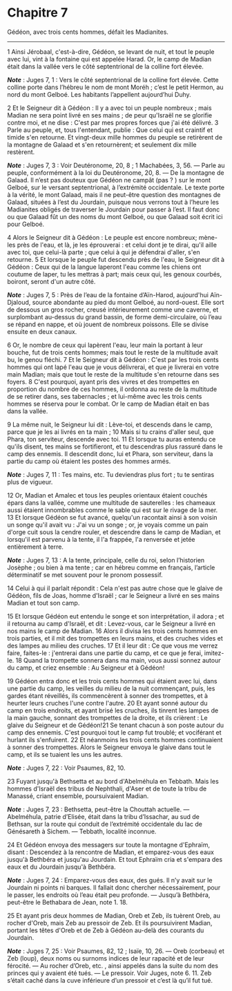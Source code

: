 # Chapitre 7

Gédéon, avec trois cents hommes, défait les Madianites.

***

1 Ainsi Jérobaal, c'est-à-dire, Gédéon, se levant de nuit, et tout le peuple avec lui, vint à la fontaine qui est appelée Harad. Or, le camp de Madian était dans la vallée vers le côté septentrional de la colline fort élevée.

***Note*** :  Juges 7, 1 : Vers le côté septentrional de la colline fort élevée. Cette colline porte dans l’hébreu le nom de mont Moréh ; c’est le petit Hermon, au nord du mont Gelboé. Les habitants l’appellent aujourd’hui Duhy.


2 Et le Seigneur dit à Gédéon : Il y a avec toi un peuple nombreux ; mais Madian ne sera point livré en ses mains ; de peur qu'Israël ne se glorifie contre moi, et ne dise : C'est par mes propres forces que j'ai été délivré. 3 Parle au peuple, et, tous l'entendant, publie : Que celui qui est craintif et timide s'en retourne. Et vingt-deux mille hommes du peuple se retirèrent de la montagne de Galaad et s'en retournèrent; et seulement dix mille restèrent.

***Note*** :  Juges 7, 3 : Voir Deutéronome, 20, 8 ; 1 Machabées, 3, 56. ― Parle au peuple, conformément à la loi du Deutéronome, 20, 8. ― De la montagne de Galaad. Il n’est pas douteux que Gédéon ne campât (pas ? ) sur le mont Gelboé, sur le versant septentrional, à l’extrémité occidentale. Le texte porte à la vérité, le mont Galaad, mais il ne peut-être question des montagnes de Galaad, situées à l’est du Jourdain, puisque nous verrons tout à l’heure les Madianites obligés de traverser le Jourdain pour passer à l’est. Il faut donc ou que Galaad fût un des noms du mont Gelboé, ou que Galaad soit écrit ici pour Gelboé.


4 Alors le Seigneur dit à Gédéon : Le peuple est encore nombreux; mène-les près de l'eau, et là, je les éprouverai : et celui dont je te dirai, qu'il aille avec toi, que celui-là parte ; que celui à qui je défendrai d'aller, s'en retourne. 5 Et lorsque le peuple fut descendu près de l'eau, le Seigneur dit à Gédéon : Ceux qui de la langue laperont l'eau comme les chiens ont coutume de laper, tu les mettras à part; mais ceux qui, les genoux courbés, boiront, seront d'un autre côté.

***Note*** :  Juges 7, 5 : Près de l’eau de la fontaine d’Aïn-Harod, aujourd'hui Aïn-Djaloud, source abondante au pied du mont Gelboé, au nord-ouest. Elle sort de dessous un gros rocher, creusé intérieurement comme une caverne, et surplombant au-dessus du grand bassin, de forme demi-circulaire, où l’eau se répand en nappe, et où jouent de nombreux poissons. Elle se divise ensuite en deux canaux.

6 Or, le nombre de ceux qui lapèrent l'eau, leur main la portant à leur bouche, fut de trois cents hommes; mais tout le reste de la multitude avait bu, le genou fléchi. 7 Et le Seigneur dit à Gédéon : C'est par les trois cents hommes qui ont lapé l'eau que je vous délivrerai, et que je livrerai en votre main Madian; mais que tout le reste de la multitude s'en retourne dans ses foyers. 8 C'est pourquoi, ayant pris des vivres et des trompettes en proportion du nombre de ces hommes, il ordonna au reste de la multitude de se retirer dans, ses tabernacles ; et lui-même avec les trois cents hommes se réserva pour le combat. Or le camp de Madian était en bas dans la vallée.


9 La même nuit, le Seigneur lui dit : Lève-toi, et descends dans le camp, parce que je les ai livrés en ta main ; 10 Mais si tu crains d'aller seul, que Phara, ton serviteur, descende avec toi. 11 Et lorsque tu auras entendu ce qu'ils disent, tes mains se fortifieront, et tu descendras plus rassuré dans le camp des ennemis. Il descendit donc, lui et Phara, son serviteur, dans la partie du camp où étaient les postes des hommes armés.

***Note*** :  Juges 7, 11 : Tes mains, etc. Tu deviendras plus fort ; tu te sentiras plus de vigueur.

12 Or, Madian et Amalec et tous les peuples orientaux étaient couchés épars dans la vallée, comme une multitude de sauterelles : les chameaux aussi étaient innombrables comme le sable qui est sur le rivage de la mer. 13 Et lorsque Gédéon se fut avancé, quelqu'un racontait ainsi à son voisin un songe qu'il avait vu : J'ai vu un songe ; or, je voyais comme un pain d'orge cuit sous la cendre rouler, et descendre dans le camp de Madian, et lorsqu'il est parvenu à la tente, il l'a frappée, l'a renversée et jetée entièrement à terre.

***Note*** :  Juges 7, 13 : A la tente, principale, celle du roi, selon l’historien Josèphe ; ou bien à ma tente ; car en hébreu comme en français, l’article déterminatif se met souvent pour le pronom possessif.

14 Celui à qui il parlait répondit : Cela n'est pas autre chose que le glaive de Gédéon, fils de Joas, homme d'Israël ; car le Seigneur a livré en ses mains Madian et tout son camp.


15 Et lorsque Gédéon eut entendu le songe et son interprétation, il adora ; et il retourna au camp d'Israël, et dit : Levez-vous, car le Seigneur a livré en nos mains le camp de Madian. 16 Alors il divisa les trois cents hommes en trois parties, et il mit des trompettes en leurs mains, et des cruches vides et des lampes au milieu des cruches. 17 Et il leur dit : Ce que vous me verrez faire, faites-le : j'entrerai dans une partie du camp, et ce que je ferai, imitez-le. 18 Quand la trompette sonnera dans ma main, vous aussi sonnez autour du camp, et criez ensemble : Au Seigneur et à Gédéon!


19 Gédéon entra donc et les trois cents hommes qui étaient avec lui, dans une partie du camp, les veilles du milieu de la nuit commençant, puis, les gardes étant réveillés, ils commencèrent à sonner des trompettes, et à heurter leurs cruches l'une contre l'autre. 20 Et ayant sonné autour du camp en trois endroits, et ayant brisé les cruches, ils tinrent les lampes de la main gauche, sonnant des trompettes de la droite, et ils crièrent : Le glaive du Seigneur et de Gédéon!21 Se tenant chacun à son poste autour du camp des ennemis. C'est pourquoi tout le camp fut troublé; et vociférant et hurlant ils s'enfuirent. 22 Et néanmoins les trois cents hommes continuaient à sonner des trompettes. Alors le Seigneur envoya le glaive dans tout le camp, et ils se tuaient les uns les autres.

***Note*** :  Juges 7, 22 : Voir Psaumes, 82, 10.


23 Fuyant jusqu'à Bethsetta et au bord d'Abelméhula en Tebbath. Mais les hommes d'Israël des tribus de Nephthali, d'Aser et de toute la tribu de Manassé, criant ensemble, poursuivaient Madian.

***Note*** :  Juges 7, 23 : Bethsetta, peut-être la Chouttah actuelle. ― Abelméhula, patrie d’Elisée, était dans la tribu d’Issachar, au sud de Bethsan, sur la route qui conduit de l’extrémité occidentale du lac de Génésareth à Sichem. ― Tebbath, localité inconnue.


24 Et Gédéon envoya des messagers sur toute la montagne d'Ephraïm, disant : Descendez à la rencontre de Madian, et emparez-vous des eaux jusqu'à Bethbéra et jusqu'au Jourdain. Et tout Ephraïm cria et s'empara des eaux et du Jourdain jusqu'à Bethbéra.

***Note*** :  Juges 7, 24 : Emparez-vous des eaux, des gués. Il n’y avait sur le Jourdain ni points ni barques. Il fallait donc chercher nécessairement, pour le passer, les endroits où l’eau était peu profonde. ― Jusqu’à Bethbéra, peut-être le Bethabara de Jean, note 1. 18.

25 Et ayant pris deux hommes de Madian, Oreb et Zeb, ils tuèrent Oreb, au rocher d'Oreb, mais Zeb au pressoir de Zeb. Et ils poursuivirent Madian, portant les têtes d'Oreb et de Zeb à Gédéon au-delà des courants du Jourdain.

***Note*** :  Juges 7, 25 : Voir Psaumes, 82, 12 ; Isaïe, 10, 26. ― Oreb (corbeau) et Zeb (loup), deux noms ou surnoms indices de leur rapacité et de leur férocité. ― Au rocher d’Oreb, etc. , ainsi appelés dans la suite du nom des princes qui y avaient été tués. ― Le pressoir. Voir Juges, note 6. 11. Zeb s’était caché dans la cuve inférieure d’un pressoir et c’est là qu’il fut tué.

